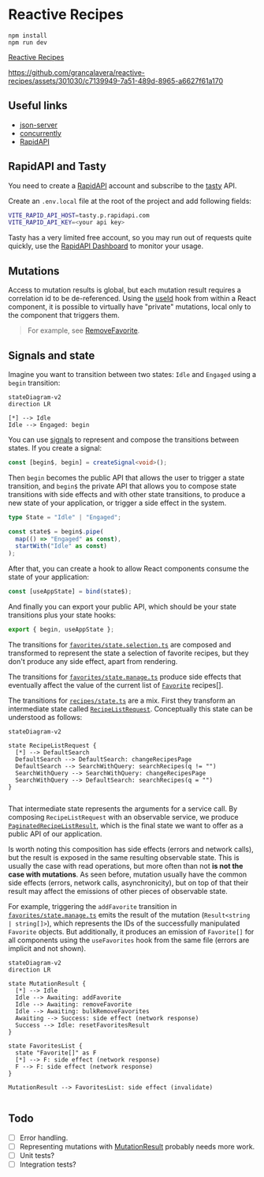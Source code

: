 # Reactive Recipes

```
npm install
npm run dev
```

[Reactive Recipes](http://localhost:5173)



https://github.com/grancalavera/reactive-recipes/assets/301030/c7139949-7a51-489d-8965-a6627f61a170



## Useful links

- [json-server](https://github.com/typicode/json-server)
- [concurrently](https://github.com/open-cli-tools/concurrently)
- [RapidAPI](https://rapidapi.com)

## RapidAPI and Tasty

You need to create a [RapidAPI](https://rapidapi.com) account and subscribe to the [tasty](https://rapidapi.com/apidojo/api/tasty) API.

Create an `.env.local` file at the root of the project and add following fields:

```bash
VITE_RAPID_API_HOST=tasty.p.rapidapi.com
VITE_RAPID_API_KEY=<your api key>
```

Tasty has a very limited free account, so you may run out of requests quite quickly, use the [RapidAPI Dashboard](https://rapidapi.com/developer/dashboard) to monitor your usage.

## Mutations

Access to mutation results is global, but each mutation result requires a correlation id to be de-referenced. Using the [useId](https://react.dev/reference/react/useId) hook from within a React component, it is possible to virtually have "private" mutations, local only to the component that triggers them.

> For example, see [RemoveFavorite](src/favorites/RemoveFavorite.tsx).

## Signals and state

Imagine you want to transition between two states: `Idle` and `Engaged` using a `begin` transition:

```mermaid
stateDiagram-v2
direction LR

[*] --> Idle
Idle --> Engaged: begin
```

You can use [signals](https://react-rxjs.org/docs/api/utils/createSignal) to represent and compose the transitions between states. If you create a signal:

```typescript
const [begin$, begin] = createSignal<void>();
```

Then `begin` becomes the public API that allows the user to trigger a state transition, and `begin$` the private API that allows you to compose state transitions with side effects and with other state transitions, to produce a new state of your application, or trigger a side effect in the system.

```typescript
type State = "Idle" | "Engaged";

const state$ = begin$.pipe(
  map(() => "Engaged" as const),
  startWith("Idle" as const)
);
```

After that, you can create a hook to allow React components consume the state of your application:

```typescript
const [useAppState] = bind(state$);
```

And finally you can export your public API, which should be your state transitions plus your state hooks:

```typescript
export { begin, useAppState };
```

The transitions for [`favorites/state.selection.ts`](src/favorites/state.selection.ts) are composed and transformed to represent the state a selection of favorite recipes, but they don't produce any side effect, apart from rendering.

The transitions for [`favorites/state.manage.ts`](src/favorites/state.manage.ts) produce side effects that eventually affect the value of the current list of [`Favorite`](src/favorites/service.model.ts) recipes[].

The transitions for [`recipes/state.ts`](src/recipes/state.ts) are a mix. First they transform an intermediate state called [`RecipeListRequest`](src/recipes/model.ts). Conceptually this state can be understood as follows:

```mermaid
stateDiagram-v2

state RecipeListRequest {
  [*] --> DefaultSearch
  DefaultSearch --> DefaultSearch: changeRecipesPage
  DefaultSearch --> SearchWithQuery: searchRecipes(q != "")
  SearchWithQuery --> SearchWithQuery: changeRecipesPage
  SearchWithQuery --> DefaultSearch: searchRecipes(q = "")
}


```

That intermediate state represents the arguments for a service call. By composing `RecipeListRequest` with an observable service, we produce [`PaginatedRecipeListResult`](src/recipes/model.ts), which is the final state we want to offer as a public API of our application.

Is worth noting this composition has side effects (errors and network calls), but the result is exposed in the same resulting observable state. This is usually the case with read operations, but more often than not **is not the case with mutations**. As seen before, mutation usually have the common side effects (errors, network calls, asynchronicity), but on top of that their result may affect the emissions of other pieces of observable state.

For example, triggering the `addFavorite` transition in [`favorites/state.manage.ts`](src/favorites/state.manage.ts) emits the result of the mutation (`Result<string | string[]>`), which represents the IDs of the successfully manipulated `Favorite` objects. But additionally, it produces an emission of `Favorite[]` for all components using the `useFavorites` hook from the same file (errors are implicit and not shown).

```mermaid
stateDiagram-v2
direction LR

state MutationResult {
  [*] --> Idle
  Idle --> Awaiting: addFavorite
  Idle --> Awaiting: removeFavorite
  Idle --> Awaiting: bulkRemoveFavorites
  Awaiting --> Success: side effect (network response)
  Success --> Idle: resetFavoritesResult
}

state FavoritesList {
  state "Favorite[]" as F
  [*] --> F: side effect (network response)
  F --> F: side effect (network response)
}

MutationResult --> FavoritesList: side effect (invalidate)


```

## Todo

- [ ] Error handling.
- [ ] Representing mutations with [MutationResult](src/lib/mutation.ts) probably needs more work.
- [ ] Unit tests?
- [ ] Integration tests?
